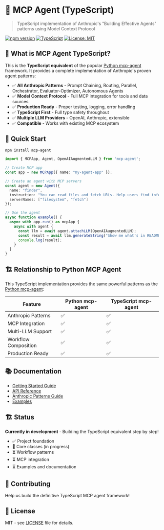 # 🤖 MCP Agent (TypeScript)

> TypeScript implementation of Anthropic's "Building Effective Agents" patterns using Model Context Protocol

[![npm version](https://badge.fury.io/js/mcp-agent.svg)](https://badge.fury.io/js/mcp-agent)
[![TypeScript](https://img.shields.io/badge/TypeScript-007ACC?style=flat&logo=typescript&logoColor=white)](https://www.typescriptlang.org/)
[![License: MIT](https://img.shields.io/badge/License-MIT-yellow.svg)](https://opensource.org/licenses/MIT)

## 🌟 What is MCP Agent TypeScript?

This is the **TypeScript equivalent** of the popular [Python mcp-agent](https://github.com/lastmile-ai/mcp-agent) framework. It provides a complete implementation of Anthropic's proven agent patterns:

- ✅ **All Anthropic Patterns** - Prompt Chaining, Routing, Parallel, Orchestrator, Evaluator-Optimizer, Autonomous Agents
- ✅ **Model Context Protocol** - Full MCP integration for tools and data sources
- ✅ **Production Ready** - Proper testing, logging, error handling
- ✅ **TypeScript First** - Full type safety throughout
- ✅ **Multiple LLM Providers** - OpenAI, Anthropic, extensible
- ✅ **Compatible** - Works with existing MCP ecosystem

## 🚀 Quick Start

```bash
npm install mcp-agent
```

```typescript
import { MCPApp, Agent, OpenAIAugmentedLLM } from 'mcp-agent';

// Create MCP app
const app = new MCPApp({ name: "my-agent-app" });

// Create an agent with MCP servers
const agent = new Agent({
  name: "finder",
  instruction: "You can read files and fetch URLs. Help users find information.",
  serverNames: ["filesystem", "fetch"]
});

// Use the agent
async function example() {
  async with app.run() as mcpApp {
    async with agent {
      const llm = await agent.attachLLM(OpenAIAugmentedLLM);
      const result = await llm.generateString("Show me what's in README.md");
      console.log(result);
    }
  }
}
```

## 🏗️ Relationship to Python MCP Agent

This TypeScript implementation provides the same powerful patterns as the [Python mcp-agent](https://github.com/lastmile-ai/mcp-agent):

| Feature | Python mcp-agent | TypeScript mcp-agent |
|---------|------------------|---------------------|
| Anthropic Patterns | ✅ | ✅ |
| MCP Integration | ✅ | ✅ |
| Multi-LLM Support | ✅ | ✅ |
| Workflow Composition | ✅ | ✅ |
| Production Ready | ✅ | ✅ |

## 📚 Documentation

- [Getting Started Guide](./docs/GETTING_STARTED.md)
- [API Reference](./docs/API_REFERENCE.md)
- [Anthropic Patterns Guide](./docs/PATTERNS.md)
- [Examples](./examples/)

## 🏗️ Status

**Currently in development** - Building the TypeScript equivalent step by step!

- ✅ Project foundation
- 🔄 Core classes (in progress)
- ⏳ Workflow patterns
- ⏳ MCP integration
- ⏳ Examples and documentation

## 🤝 Contributing

Help us build the definitive TypeScript MCP agent framework!

## 📄 License

MIT - see [LICENSE](LICENSE) file for details.